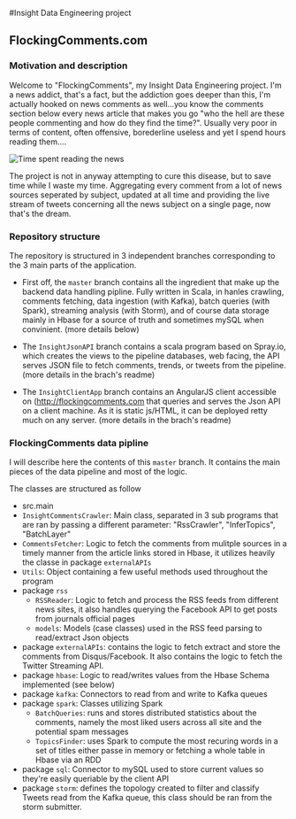 #Insight Data Engineering project

## FlockingComments.com

### Motivation and description
Welcome to "FlockingComments", my Insight Data Engineering project. I'm a news addict, that's a fact, but the addiction goes deeper than this, I'm actually hooked on news comments as well...you know the comments section below every news article that makes you go "who the hell are these people commenting and how do they find the time?". Usually very poor in terms of content, often offensive, borederline useless and yet I spend hours reading them....

![Time spent reading the news](http://flockingcomments.com/img/graph.png)

The project is not in anyway attempting to cure this disease, but to save time while I waste my time. Aggregating every comment from a lot of news sources seperated by subject, updated at all time and providing the live stream of tweets concerning all the news subject on a single page, now that's the dream.

### Repository structure
The repository is structured in 3 independent branches corresponding to the 3 main parts of the application.
 - First off, the `master` branch contains all the ingredient that make up the backend data handling pipline. Fully written in Scala, in hanles crawling, comments fetching, data ingestion (with Kafka), batch queries (with Spark), streaming analysis (with Storm), and of course data storage mainly in Hbase for a source of truth and sometimes mySQL when convinient. (more details below)

 - The `InsightJsonAPI` branch contains a scala program based on Spray.io, which creates the views to the pipeline databases, web facing, the API serves JSON file to fetch comments, trends, or tweets from the pipeline. (more details in the brach's readme)

 - The `InsightClientApp` branch contains an AngularJS client accessible on (http://flockingcomments.com that queries and serves the Json API on a client machine. As it is static js/HTML, it can be deployed retty much on any server. (more details in the brach's readme)


### FlockingComments data pipline
I will describe here the contents of this `master` branch. It contains the main pieces of the data pipeline and most of the logic.

The classes are structured as follow

- src.main
 - `InsightCommentsCrawler`: Main class, separated in 3 sub programs that are ran by passing a different parameter: "RssCrawler", "InferTopics", "BatchLayer"
 - `CommentsFetcher`: Logic to fetch the comments from mulitple sources in a timely manner from the article links stored in Hbase, it utilizes heavily the classe in package `externalAPIs`
 - `Utils`: Object containing a few useful methods used throughout the program
 - package `rss`
   - `RSSReader`: Logic to fetch and process the RSS feeds from different news sites, it also handles querying the Facebook API to get posts from journals official pages
   - `models`: Models (case classes) used in the RSS feed parsing to read/extract Json objects
 - package `externalAPIs`: contains the logic to fetch extract and store the comments from Disqus/Facebook. It also contains the logic to fetch the Twitter Streaming API.
 - package `hbase`: Logic to read/writes values from the Hbase Schema implemented (see below)
 - package `kafka`: Connectors to read from and write to Kafka queues
 - package `spark`: Classes utilizing Spark
   - `BatchQueries`: runs and stores distributed statistics about the comments, namely the most liked users across all site and the potential spam messages
   - `TopicsFinder`: uses Spark to compute the most recuring words in a set of titles either passe in memory or fetching a whole table in Hbase via an RDD
 - package `sql`: Connector to mySQL used to store current values so they're easily queriable by the client API
 - package `storm`: defines the topology created to filter and classify Tweets read from the Kafka queue, this class should be ran from the storm submitter.



